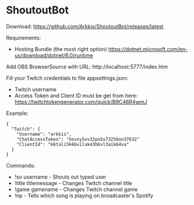 # ShoutoutBot

Download: https://github.com/Arkkis/ShoutoutBot/releases/latest

Requirements:
- Hosting Bundle (the most right option) https://dotnet.microsoft.com/en-us/download/dotnet/6.0/runtime

Add OBS BrowserSource with URL: http://localhost:5777/index.htm

Fill your Twitch credentials to file appsettings.json:
- Twitch username
- Access Token and Client ID must be get from here: https://twitchtokengenerator.com/quick/B9C46R4wmJ

Example:
```
{
  "Twitch": {
    "Username": "arkkis",
    "ChatAccessToken": "öovny5ov32po5v73256on37632"
    "ClientId": "k6tali5k6bvilak43b6vl3aik64va"
  }
}
```

Commands:
- !so username - Shouts out typed user
- !title titlemessage - Changes Twitch channel title
- !game gamename - Changes Twitch channel game
- !np - Tells which song is playing on broadcaster's Spotify
